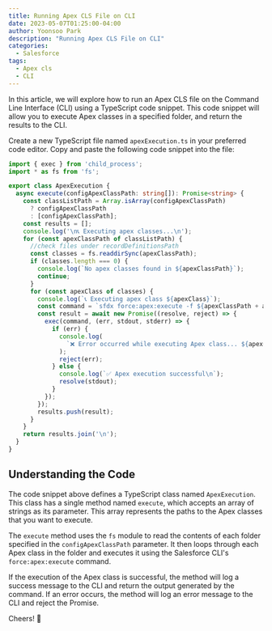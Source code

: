 ```yaml
---
title: Running Apex CLS File on CLI
date: 2023-05-07T01:25:00-04:00
author: Yoonsoo Park
description: "Running Apex CLS File on CLI"
categories:
  - Salesforce
tags:
  - Apex cls
  - CLI
---
```


In this article, we will explore how to run an Apex CLS file on the Command Line Interface (CLI) using a TypeScript code snippet. This code snippet will allow you to execute Apex classes in a specified folder, and return the results to the CLI.

Create a new TypeScript file named `apexExecution.ts` in your preferred code editor. Copy and paste the following code snippet into the file:

```ts
import { exec } from 'child_process';
import * as fs from 'fs';

export class ApexExecution {
  async execute(configApexClassPath: string[]): Promise<string> {
    const classListPath = Array.isArray(configApexClassPath)
      ? configApexClassPath
      : [configApexClassPath];
    const results = [];
    console.log('\n📞 Executing apex classes...\n');
    for (const apexClassPath of classListPath) {
      //check files under recordDefinitionsPath
      const classes = fs.readdirSync(apexClassPath);
      if (classes.length === 0) {
        console.log(`No apex classes found in ${apexClassPath}`);
        continue;
      }
      for (const apexClass of classes) {
        console.log(`📞 Executing apex class ${apexClass}`);
        const command = `sfdx force:apex:execute -f ${apexClassPath + apexClass}`;
        const result = await new Promise((resolve, reject) => {
          exec(command, (err, stdout, stderr) => {
            if (err) {
              console.log(
                `❌ Error occurred while executing Apex class... ${apexClass}: ${stderr}\n`
              );
              reject(err);
            } else {
              console.log(`✅ Apex execution successful\n`);
              resolve(stdout);
            }
          });
        });
        results.push(result);
      }
    }
    return results.join('\n');
  }
}
```

## Understanding the Code
The code snippet above defines a TypeScript class named `ApexExecution`. This class has a single method named `execute`, which accepts an array of strings as its parameter. This array represents the paths to the Apex classes that you want to execute.

The `execute` method uses the `fs` module to read the contents of each folder specified in the `configApexClassPath` parameter. It then loops through each Apex class in the folder and executes it using the Salesforce CLI's `force:apex:execute` command.

If the execution of the Apex class is successful, the method will log a success message to the CLI and return the output generated by the command. If an error occurs, the method will log an error message to the CLI and reject the Promise.

Cheers! 🍺
